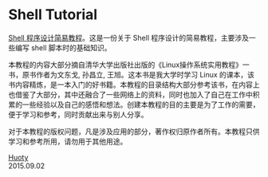 Shell Tutorial
==============

[Shell 程序设计简易教程](http://kuanghy.github.io/shell-tutorial
    )。这是一份关于 Shell 程序设计的简易教程，主要涉及一些编写 shell 脚本时的基础知识。

本教程的内容大部分摘自清华大学出版社出版的《Linux操作系统实用教程》一书，原书作者为文东戈, 孙昌立, 王旭。这本书是我大学时学习 Linux 的课本，该书内容精炼，是一本入门的好书籍。本教程的目录结构大部分参考该书，在内容上也借鉴了大部分，其中还融合了一些网络上的资料，同时也加入了自己在工作中积累的一些经验以及自己的感悟和想法。创建本教程的目的主要是为了工作的需要，便于学习和参考，同时贡献出来与别人分享。

对于本教程的版权问题，凡是涉及应用的部分，著作权归原作者所有。本教程只供学习和参考所用，请勿用于其他用途。

[Huoty](http://kuanghy.github.io/about)<br>
2015.09.02
